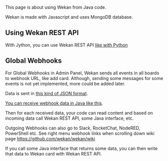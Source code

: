 This page is about using Wekan from Java code.

Wekan is made with Javascript and uses MongoDB database.

## Using Wekan REST API

With Jython, you can use Wekan REST API [like with Python](https://github.com/wekan/wekan/wiki/New-card-with-Python3-and-REST-API)

## Global Webhooks

For Global Webhooks in Admin Panel, Wekan sends all events in all boards to webhook URL, like add card. Although, sending some messages for some events is not yet implemented, more could be added later.

Data is sent in [this kind of JSON format](https://github.com/wekan/wekan/wiki/Webhook-data).

[You can receive webhook data in Java like this](https://github.com/Esri/webhooks-samples/tree/master/java/receiver).

Then for each received data, your code can read content and based on incoming data call Wekan REST API, some Java interface, etc.

Outgoing Webhooks can also go to Slack, RocketChat, NodeRED, PowerShell etc. See right menu webhook links when scrolling down wiki page https://github.com/wekan/wekan/wiki

If you call some Java interface that returns some data, you can then write that data to Wekan card with Wekan REST API.